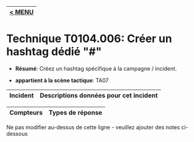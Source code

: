 |[< MENU](../../README.md)|
|---|
# Technique T0104.006: Créer un hashtag dédié "#"

* **Résumé**: Créez un hashtag spécifique à la campagne / incident.

* **appartient à la scène tactique**: TA07


|Incident |Descriptions données pour cet incident |
|-------- |-------------------- |



|Compteurs |Types de réponse |
|-------- |-------------- |


Ne pas modifier au-dessus de cette ligne - veuillez ajouter des notes ci-dessous